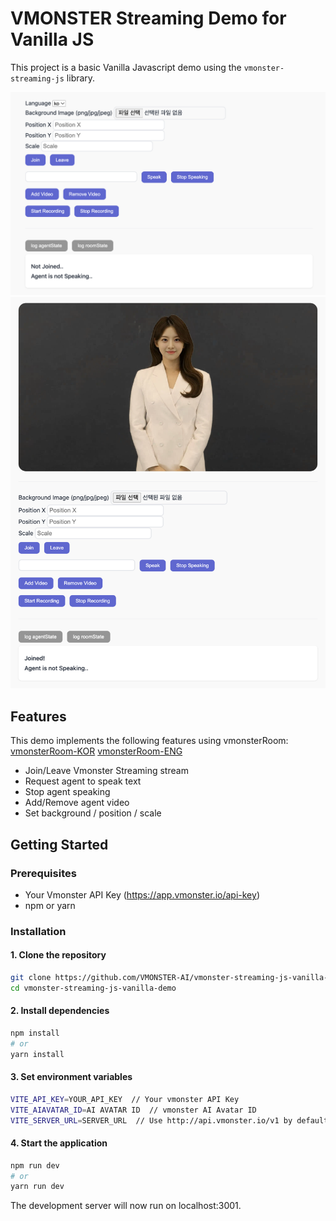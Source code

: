 # VMONSTER Streaming Demo for Vanilla JS

This project is a basic Vanilla Javascript demo using the `vmonster-streaming-js` library.

![initialize-demo](./public/screenshot-initialize-demo.png)
![demo](./public/screenshot-demo.png)

## Features

This demo implements the following features using vmonsterRoom:
[vmonsterRoom-KOR](https://api-docs.vmonster.io/undefined/real-time-streaming-sdk/vmonsterRoom)
[vmonsterRoom-ENG](https://api-docs.vmonster.io/english/real-time-streaming-sdk/vmonsterRoom)

- Join/Leave Vmonster Streaming stream
- Request agent to speak text
- Stop agent speaking
- Add/Remove agent video
- Set background / position / scale

## Getting Started

### Prerequisites

- Your Vmonster API Key (https://app.vmonster.io/api-key)
- npm or yarn

### Installation

#### 1. Clone the repository

```bash
git clone https://github.com/VMONSTER-AI/vmonster-streaming-js-vanilla-demo.git
cd vmonster-streaming-js-vanilla-demo
```

#### 2. Install dependencies

```bash
npm install
# or
yarn install
```

#### 3. Set environment variables

```bash
VITE_API_KEY=YOUR_API_KEY  // Your vmonster API Key
VITE_AIAVATAR_ID=AI AVATAR ID  // vmonster AI Avatar ID
VITE_SERVER_URL=SERVER_URL  // Use http://api.vmonster.io/v1 by default.
```

#### 4. Start the application

```bash
npm run dev
# or
yarn run dev
```

The development server will now run on localhost:3001.
